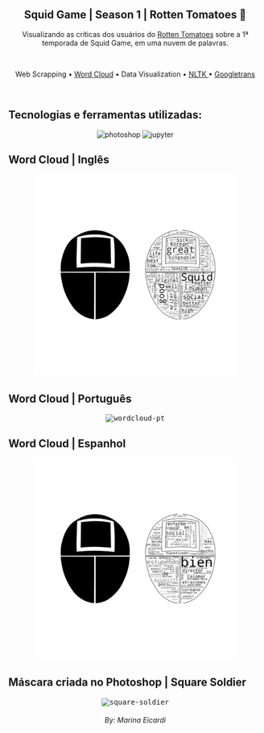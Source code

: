 <h2 align="center">Squid Game | Season 1 | Rotten Tomatoes 🍅</h2>

<p align="center">Visualizando as críticas dos usuários do <a href="https://www.rottentomatoes.com/">Rotten Tomatoes</a> sobre a 1ª temporada de Squid Game, em uma nuvem de palavras.</p>&emsp;
<p align="center">Web Scrapping • <a href="http://amueller.github.io/word_cloud/index.html">Word Cloud</a> • Data Visualization • <a href="https://www.nltk.org/">NLTK </a> • <a href="https://py-googletrans.readthedocs.io/en/latest/#language-detection">Googletrans</a></p>&emsp;


## Tecnologias e ferramentas utilizadas:
<div align="center">
  <img src="https://img.shields.io/badge/Adobe-Photoshop-31A8FF?style=for-the-badge&logo=Adobe-Photoshop&labelColor=0a446b&logoWidth=15" alt="photoshop">
  <img src="https://img.shields.io/badge/Jupyter-F37626.svg?&style=for-the-badge&logo=Jupyter&logoColor=white" alt="jupyter">
</div>

## Word Cloud | Inglês 
<p align="center">
  <kbd>
    <img width="400" height="400" style="border-radius: 2px" src="./wc-adjs-squidgame.png" alt="wordcloud-en">
  </kbd>
</p>

## Word Cloud | Português 

<p align="center">
  <kbd>
    <img width="400" height="400" style="border-radius: 2px" src="./wc-adjs-pt-squidgame.png" alt="wordcloud-pt">
  </kbd>
</p>

## Word Cloud | Espanhol 

<p align="center">
  <kbd>
    <img  width="400" height="400" style="border-radius: 2px" src="./wc-adjs-es-squidgame.png" alt="wordcloud-es">
  </kbd>
</p>

## Máscara criada no Photoshop | Square Soldier
<p align="center">
  <kbd>
    <img width="300" height="400" style="border-radius: 2px" src="./Square-Mask-Edit.png" alt="square-soldier">
    <h6 align="center"><i>By: Marina Eicardi</i></h6>
  </kbd>
</p>